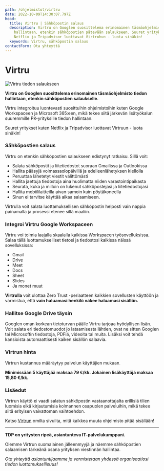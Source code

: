 ```yaml
---
path: /ohjelmistot/virtru
date: 2022-10-09T14:30:07.797Z
head:
  title: Virtru | Sähköpostin salaus
  description: Virtru on Googlen suosittelema erinomainen täsmäohjelmisto tiedon
    hallintaan, etenkin sähköpostien pätevään salaukseen. Suuret yritykset kuten
    Netflix ja Tripadvisor luottavat Virtruhun - luota sinäkin!
  keywords: Virtru, sähköpostin salaus
contactForm: Ota yhteyttä
---
```

# V﻿irtru

![Virtru tiedon salaukseen](/assets/ohjelmistot-tinified.jpg)

**Virtru on Googlen suosittelema erinomainen täsmäohjelmisto tiedon hallintaan, etenkin sähköpostien salaukselle.** 

Virtru integroituu luontevasti suosittuihin ohjelmistoihin kuten Google Workspaceen ja Microsoft 365:een, mikä tekee siitä järkevän lisätyökalun suuremmille PK-yrityksille tiedon hallintaan. 

Suuret yritykset kuten Netflix ja Tripadvisor luottavat Virtruun - luota sinäkin!

### Sähköpostien salaus

Virtru on etenkin sähköpostien salaukseen edistynyt ratkaisu. Sillä voit:

* Salata sähköpostit ja liitetiedostot suoraan Gmailissa ja Outlookissa
* Hallita pääsyjä voimassaolopäivillä ja edelleenlähetyksen kiellolla
* Peruuttaa lähetetyt viestit välittömästi
* Hallita jaettuja tiedostoja aina huolimatta niiden varastointipaikasta
* Seurata, kuka ja milloin on lukenut sähköpostejasi ja liitetiedostojasi
* Hallita mobiililaitteilla aivan samoin kuin pöytäkoneella
* Sinun ei tarvitse käyttää aikaa salaamiseen. 

Virtrulla voit salata luottamuksellisen sähköpostin helposti vain nappia painamalla ja prosessi etenee sillä maaliin.

### Integroi Virtru Google Workspaceen

Virtru voi toimia laajalla skaalalla kaikissa Workspacen työsovelluksissa. Salaa tällä luottamukselliset tietosi ja tiedostosi kaikissa näissä sovelluksissa: 

* Gmail
* Drive
* Meet
* Docs
* Sheet 
* Slides
* Ja monet muut

**Virtrulla** voit ulottaa Zero Trust -periaatteen kaikkien sovellusten käyttöön ja varmistua, että **vain haluamasi henkilö näkee haluamasi sisällön.**

### Hallitse Google Drive täysin

Googlen oman korkean tietoturvan päälle Virtru tarjoaa hyödyllisen lisän. Voit salata eri tiedostomuodot jo lataamisesta lähtien, ovat ne sitten Googlen tai Microsoftin tiedostoja, PDFiä, videoita tai muita. Lisäksi voit tehdä kansioista automaattisesti kaiken sisällön salaavia.

### Virtrun hinta

Virtrun kustannus määräytyy palvelun käyttäjien mukaan.

**Minimissään 5 käyttäjää maksaa 79 €/kk. Jokainen lisäkäyttäjä maksaa 15,80 €/kk.**

### Lisäedut

Virtrun käyttö ei vaadi salatun sähköpostin vastaanottajalta erillisiä tilien luomisia eikä kirjautumisia kolmannen osapuolen palveluihin, mikä tekee siitä erityisen vaivattoman vaihtoehdon. 

Katso [Virtrun](https://www.virtru.com/) omilta sivuilta, mitä kaikkea muuta ohjelmisto pitää sisällään!

- - -

**TDP on yritysten ripeä, asiantunteva IT-palvelukumppani.** 

Olemme Virtrun suomalainen jälleenmyyjä ja näemme sähköpostien salaamisen tärkeänä osana yrityksen viestinnän hallintaa.

*Ota yhteyttä asiantuntijaamme ja varmistetaan yhdessä organisaatiosi tiedon luottamuksellisuus!*